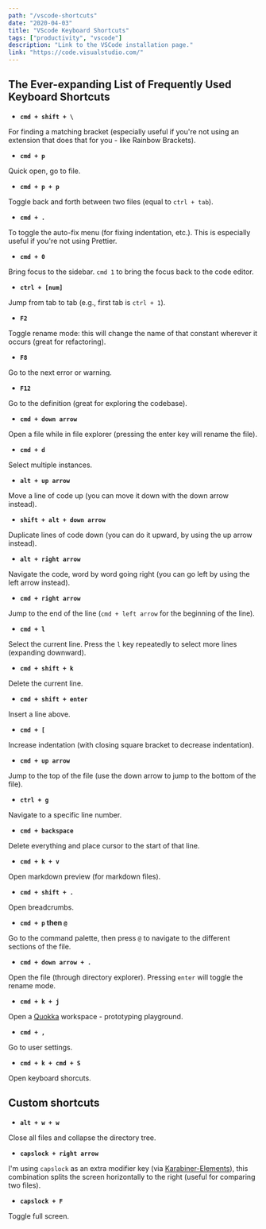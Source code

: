 ```yaml
---
path: "/vscode-shortcuts"
date: "2020-04-03"
title: "VScode Keyboard Shortcuts"
tags: ["productivity", "vscode"]
description: "Link to the VSCode installation page."
link: "https://code.visualstudio.com/"
---
```


## The Ever-expanding List of Frequently Used Keyboard Shortcuts

- **`cmd + shift + \`**

For finding a matching bracket (especially useful if you're not using an extension that does that for you - like Rainbow Brackets).

- **`cmd + p`**

Quick open, go to file.

- **`cmd + p + p`**

Toggle back and forth between two files (equal to `ctrl + tab`).

- **`cmd + .`**

To toggle the auto-fix menu (for fixing indentation, etc.). This is especially useful if you're not using Prettier.

- **`cmd + 0`**

Bring focus to the sidebar. `cmd 1` to bring the focus back to the code editor.

- **`ctrl + [num]`**

Jump from tab to tab (e.g., first tab is `ctrl + 1`).

- **`F2`**

Toggle rename mode: this will change the name of that constant wherever it occurs (great for refactoring).

- **`F8`**

Go to the next error or warning.

- **`F12`**

Go to the definition (great for exploring the codebase).

- **`cmd + down arrow`**

Open a file while in file explorer (pressing the enter key will rename the file).

- **`cmd + d`**

Select multiple instances.

- **`alt + up arrow`**

Move a line of code up (you can move it down with the down arrow instead).

- **`shift + alt + down arrow`**

Duplicate lines of code down (you can do it upward, by using the up arrow instead).

- **`alt + right arrow`**

Navigate the code, word by word going right (you can go left by using the left arrow instead).

- **`cmd + right arrow`**

Jump to the end of the line (`cmd + left arrow` for the beginning of the line).

- **`cmd + l`**

Select the current line. Press the `l` key repeatedly to select more lines (expanding downward).

- **`cmd + shift + k`**

Delete the current line.

- **`cmd + shift + enter`**

Insert a line above.

- **`cmd + [`**

Increase indentation (with closing square bracket to decrease indentation).

- **`cmd + up arrow`**

Jump to the top of the file (use the down arrow to jump to the bottom of the file).

- **`ctrl + g`**

Navigate to a specific line number.

- **`cmd + backspace`**

Delete everything and place cursor to the start of that line.

- **`cmd + k + v`**

Open markdown preview (for markdown files).

- **`cmd + shift + .`**

Open breadcrumbs.

- **`cmd + p` then `@`**

Go to the command palette, then press `@` to navigate to the different sections of the file.

- **`cmd + down arrow + .`**

Open the file (through directory explorer). Pressing `enter` will toggle the rename mode.

- **`cmd + k + j`**

Open a [Quokka](https://marketplace.visualstudio.com/items?itemName=WallabyJs.quokka-vscode) workspace - prototyping playground.

- **`cmd + ,`**

Go to user settings.

- **`cmd + k + cmd + S`**

Open keyboard shorcuts.

## Custom shortcuts

- **`alt + w + w`**

Close all files and collapse the directory tree.

- **`capslock + right arrow`**

I'm using `capslock` as an extra modifier key (via [Karabiner-Elements](https://github.com/pqrs-org/Karabiner-Elements)), this combination splits the screen horizontally to the right (useful for comparing two files).

- **`capslock + F`**

Toggle full screen.
